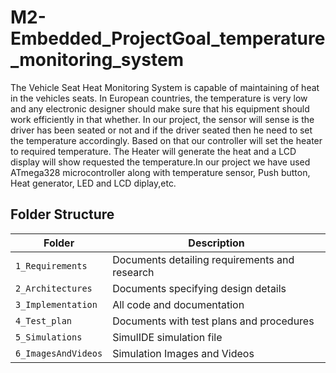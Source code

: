 # M2-Embedded_ProjectGoal_temperature_monitoring_system
The Vehicle Seat Heat Monitoring System is capable of maintaining of heat in the vehicles seats. In European countries, the temperature is very low and any electronic designer should make sure that his equipment should work efficiently in that whether. In our project, the sensor will sense is the driver has been seated or not and if the driver seated then he need to set the temperature accordingly. Based on that our controller will set the heater to required temperature. The Heater will generate the heat and a LCD display will show requested the temperature.In our project we have used ATmega328 microcontroller along with temperature sensor, Push button, Heat generator, LED and LCD diplay,etc.

## Folder Structure
|Folder             | Description |
|-------------------| -----------------------------------------|
| `1_Requirements`   | Documents detailing requirements and research|
| `2_Architectures`         | Documents specifying design details|
| `3_Implementation` | All code and documentation|
| `4_Test_plan`      | Documents with test plans and procedures|
| `5_Simulations`      | SimulIDE simulation file|
| `6_ImagesAndVideos`      | Simulation Images and Videos|
